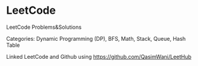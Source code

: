 # LeetCode
LeetCode Problems&amp;Solutions

Categories: Dynamic Programming (DP), BFS, Math, Stack, Queue, Hash Table

Linked LeetCode and Github using https://github.com/QasimWani/LeetHub
